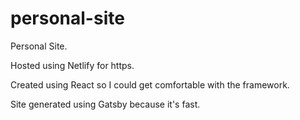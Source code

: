 # personal-site
Personal Site.

Hosted using Netlify for https.

Created using React so I could get comfortable with the framework.

Site generated using Gatsby because it's fast. 

